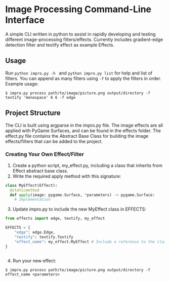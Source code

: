 # Image Processing Command-Line Interface
A simple CLI written in python to assist in rapidly developing and testing different image-processing filters/effects. Currently includes gradient-edge detection filter and textify effect as example Effects.

## Usage
Run ```python impro.py -h ``` and ```python impro.py list``` for help and list of filters. You can append as many filters using ```-f``` to apply the filters in order. Example usage:
```console
$ impro.py process path/to/image/picture.png output/directory -f textify 'monospace' 6 6 -f edge
```

## Project Structure
The CLI is built using argparse in the impro.py file. The image effects are all applied with PyGame Surfaces, and can be found in the effects folder. The effect.py file contains the Abstract Base Class for building the image effects/filters that can be added to the project.

### Creating Your Own Effect/Filter
1. Create a python script, my_effect.py, including a class that inherits from Effect abstract base class.
2. Write the required apply method with this signature:
```python
class MyEffect(Effect):
  @staticmethod
  def apply(image: pygame.Surface, *parameters) -> pygame.Surface:
    # Implementation
```
3. Update impro.py to include the new MyEffect class in EFFECTS:
```python
from effects import edge, textify, my_effect

EFFECTS = {
    "edge": edge.Edge,
    "textify": textify.Textify
    "effect_name": my_effect.MyEffect # Include a reference to the class
}
  
```
4. Run your new effect:

```terminal
$ impro.py process path/to/image/picture.png output/directory -f effect_name <parameters>
```
